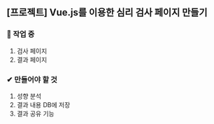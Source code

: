 ## [프로젝트] Vue.js를 이용한 심리 검사 페이지 만들기

### 📌 작업 중
1. 검사 페이지
2. 결과 페이지

### ✔ 만들어야 할 것
1. 성향 분석
2. 결과 내용 DB에 저장
3. 결과 공유 기능
